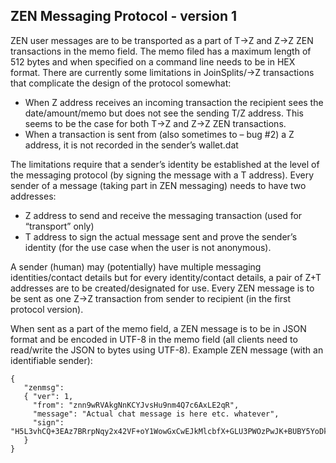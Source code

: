 ## ZEN Messaging Protocol - version 1

ZEN user messages are to be transported as a part of T→Z and Z→Z ZEN transactions in the memo field. The memo filed has a maximum length of 512 bytes and when specified on a command line needs to be in HEX format. There are currently some limitations in JoinSplits/→Z transactions that complicate the design of the protocol somewhat:
  * When Z address receives an incoming transaction the recipient sees the date/amount/memo but does not see the sending T/Z address. This seems to be the case for both T→Z and Z→Z ZEN transactions.
  * When a transaction is sent from (also sometimes to – bug #2) a Z address, it is not recorded in the sender’s wallet.dat
  
The limitations require that a sender’s identity be established at the level of the messaging protocol (by signing the message with a T address). Every sender of a message (taking part in ZEN messaging) needs to have two addresses:
  * Z address to send and receive the messaging transaction (used for “transport” only)
  * T address to sign the actual message sent and prove the sender’s identity (for the use case when the user is not anonymous).

A sender (human) may (potentially) have multiple messaging identities/contact details but for every identity/contact details, a pair of Z+T addresses are to be created/designated for use. Every ZEN message is to be sent as one Z→Z transaction from sender to recipient (in the first protocol version).

When sent as a part of the memo field, a ZEN message is to be in JSON format and be encoded in UTF-8 in the memo field (all clients need to read/write the JSON to bytes using UTF-8). Example ZEN message (with an identifiable sender):
```
{
   "zenmsg":
   { "ver": 1,
     "from": "znn9wRVAkgNnKCYJvsHu9nm4Q7c6AxLE2qR",
     "message": "Actual chat message is here etc. whatever", 
     "sign": "H5L3vhCQ+3EAz7BRrpNqy2x42VF+oY1WowGxCwEJkMlcbfX+GLU3PWOzPwJK+BUBY5YoDk/hAkF4GwtqyWWOngI="
   }
}
```

